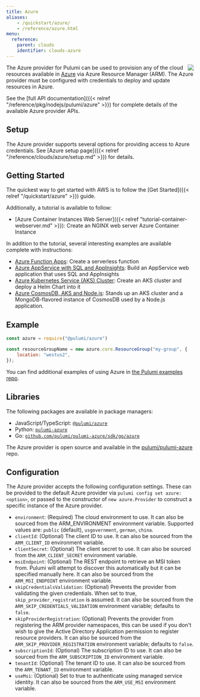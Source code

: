 ```yaml
---
title: Azure
aliases:
    - /quickstart/azure/
    - /reference/azure.html
menu:
  reference:
    parent: clouds
    identifier: clouds-azure
---
```


<img src="/images/quickstart/azure-purple.png" align="right">

The Azure provider for Pulumi can be used to provision any of the cloud resources available in [Azure](https://azure.microsoft.com/en-us/) via Azure Resource Manager (ARM).  The Azure provider must be configured with credentials to deploy and update resources in Azure. 

See the [full API documentation]({{< relref "/reference/pkg/nodejs/pulumi/azure" >}}) for complete details of the available Azure provider APIs.

## Setup

The Azure provider supports several options for providing access to Azure credentials.  See [Azure setup page]({{< relref "/reference/clouds/azure/setup.md" >}}) for details.

## Getting Started

The quickest way to get started with AWS is to follow the [Get Started]({{< relref "/quickstart/azure" >}}) guide.

Additionally, a tutorial is available to follow:

* [Azure Container Instances Web Server]({{< relref "tutorial-container-webserver.md" >}}): Create an NGINX web server Azure Container Instance

In addition to the tutorial, several interesting examples are available complete with instructions:

* [Azure Function Apps](https://github.com/pulumi/examples/tree/master/azure-ts-functions): Create a serverless function
* [Azure AppService with SQL and AppInsights](https://github.com/pulumi/examples/tree/master/azure-ts-appservice): Build an AppService web application that uses SQL and AppInsights
* [Azure Kubernetes Service (AKS) Cluster](https://github.com/pulumi/examples/tree/master/azure-ts-aks-helm): Create an AKS cluster and deploy a Helm Chart into it
* [Azure CosmosDB, AKS and Node.js](https://github.com/pulumi/examples/tree/master/azure-ts-aks-mean): Stands up an AKS cluster and a MongoDB-flavored instance of CosmosDB used by a Node.js application.


## Example

```javascript
const azure = require("@pulumi/azure")

const resourceGroupName = new azure.core.ResourceGroup("my-group", {
    location: "westus2",
});
```

You can find additional examples of using Azure in [the Pulumi examples repo](https://github.com/pulumi/examples).

## Libraries

The following packages are available in package managers:
* JavaScript/TypeScript: [`@pulumi/azure`](https://www.npmjs.com/package/@pulumi/azure)
* Python: [`pulumi-azure`](https://pypi.org/project/pulumi-azure/)
* Go: [`github.com/pulumi/pulumi-azure/sdk/go/azure`](https://github.com/pulumi/pulumi-azure)

The Azure provider is open source and available in the [pulumi/pulumi-azure](https://github.com/pulumi/pulumi-azure) repo. 

## Configuration

The Azure provider accepts the following configuration settings.  These can be provided to the default Azure provider via `pulumi config set azure:<option>`, or passed to the constructor of `new azure.Provider` to construct a specific instance of the Azure provider.

* `environment`: (Required) The cloud environment to use. It can also be sourced from the ARM_ENVIRONMENT environment variable. Supported values are: `public` (default), `usgovernment`, `german`, `china`.
* `clientId`: (Optional) The client ID to use. It can also be sourced from the `ARM_CLIENT_ID` environment variable.
* `clientSecret`: (Optional) The client secret to use. It can also be sourced from the `ARM_CLIENT_SECRET` environment variable.
* `msiEndpoint`: (Optional) The REST endpoint to retrieve an MSI token from. Pulumi will attempt to discover this automatically but it can be specified manually here. It can also be sourced from the `ARM_MSI_ENDPOINT` environment variable.
* `skipCredentialsValidation`: (Optional) Prevents the provider from validating the given credentials. When set to true, `skip_provider_registration` is assumed. It can also be sourced from the `ARM_SKIP_CREDENTIALS_VALIDATION` environment variable; defaults to `false`.
* `skipProviderRegistration`: (Optional) Prevents the provider from registering the ARM provider namespaces, this can be used if you don't wish to give the Active Directory Application permission to register resource providers. It can also be sourced from the `ARM_SKIP_PROVIDER_REGISTRATION` environment variable; defaults to `false`.
* `subscriptionId`: (Optional) The subscription ID to use. It can also be sourced from the `ARM_SUBSCRIPTION_ID` environment variable.
* `tenantId`: (Optional) The tenant ID to use. It can also be sourced from the `ARM_TENANT_ID` environment variable.
* `useMsi`: (Optional) Set to true to authenticate using managed service identity. It can also be sourced from the `ARM_USE_MSI` environment variable.
